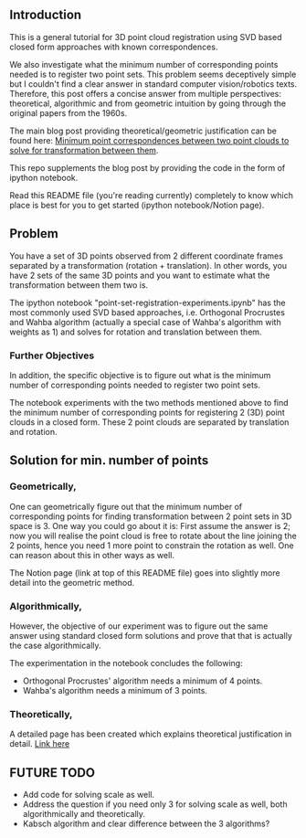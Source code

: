 ## Introduction

This is a general tutorial for 3D point cloud registration using SVD based closed form approaches with known correspondences. 

We also investigate what the minimum number of corresponding points needed is to register two point sets. This problem seems deceptively simple but I couldn't find a clear answer in standard computer vision/robotics texts. Therefore, this post offers a concise answer from multiple perspectives: theoretical, algorithmic and from geometric intuition by going through the original papers from the 1960s.

The main blog post providing theoretical/geometric justification can be found here: [Minimum point correspondences between two point clouds to solve for transformation between them](https://saishubodh.notion.site/Minimum-point-correspondences-b-w-two-point-clouds-to-solve-for-transformation-between-them-f0d972001496410493a1613b9aada2d3?pvs=4).  

This repo supplements the blog post by providing the code in the form of ipython notebook.

Read this README file (you're reading currently) completely to know which place is best for you to get started (ipython notebook/Notion page).

## Problem 
You have a set of 3D points observed from 2 different coordinate frames separated by a transformation (rotation + translation). In other words, you have 2 sets of the same 3D points and you want to estimate what the transformation between them two is. 

The ipython notebook "point-set-registration-experiments.ipynb" has the most commonly used SVD based approaches, i.e. Orthogonal Procrustes and Wahba algorithm (actually a special case of Wahba's algorithm with weights as 1) and solves for rotation and translation between them.

### Further Objectives
In addition, the specific objective is to figure out what is the minimum number of corresponding points needed to register two point sets.

The notebook experiments with the two methods mentioned above to find the minimum number of corresponding points for registering 2 (3D) point clouds in a closed form. These 2 point clouds are separated by translation and rotation.

##  Solution for min. number of points
### Geometrically,
One can geometrically figure out that the minimum number of corresponding points for finding transformation between 2 point sets in 3D space is 3. 
One way you could go about it is: First assume the answer is 2; now you will realise the point cloud is free to rotate about the line joining the 2 points, hence you need 1 more point to constrain the rotation as well. One can reason about this in other ways as well.

The Notion page (link at top of this README file) goes into slightly more detail into the geometric method.

### Algorithmically,
However, the objective of our experiment was to figure out the same answer using standard closed form solutions and prove that that is actually the case algorithmically. 

The experimentation in the notebook concludes the following:   
- Orthogonal Procrustes' algorithm needs a minimum of 4 points.   
- Wahba's algorithm needs a minimum of 3 points. 

### Theoretically,
A detailed page has been created which explains theoretical justification in detail. [Link here](https://www.notion.so/saishubodh/Minimum-point-correspondences-b-w-two-point-clouds-to-solve-for-transformation-between-them-f0d972001496410493a1613b9aada2d3)

## FUTURE TODO
* Add code for solving scale as well. 
* Address the question if you need only 3 for solving scale as well, both algorithmically and theoretically.
* Kabsch algorithm and clear difference between the 3 algorithms?
